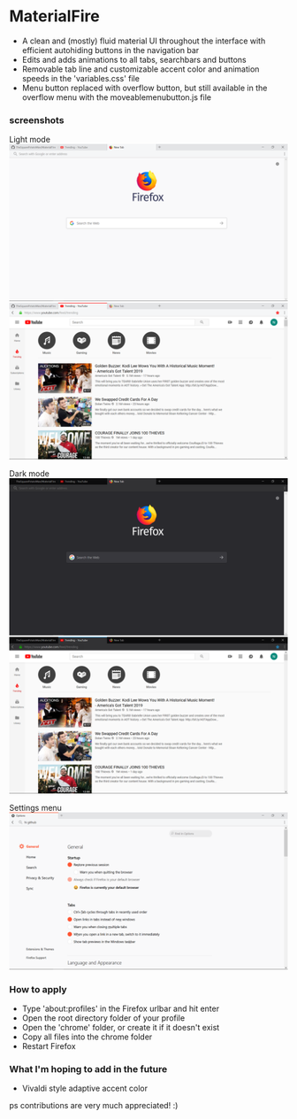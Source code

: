 # MaterialFire
+ A clean and (mostly) fluid material UI throughout the interface with efficient autohiding buttons in the navigation bar
+ Edits and adds animations to all tabs, searchbars and buttons 
+ Removable tab line and customizable accent color and animation speeds in the 'variables.css' file
+ Menu button replaced with overflow button, but still available in the overflow menu with the moveablemenubutton.js file

### screenshots

Light mode
![](screenshots/lightmode1.png)
![](screenshots/lightmode2.png)

Dark mode
![](screenshots/darkmode1.png)
![](screenshots/darkmode2.png)

Settings menu
![](screenshots/settingsmenu.png)

### How to apply
+ Type 'about:profiles' in the Firefox urlbar and hit enter
+ Open the root directory folder of your profile
+ Open the 'chrome' folder, or create it if it doesn't exist
+ Copy all files into the chrome folder
+ Restart Firefox

### What I'm hoping to add in the future
+ Vivaldi style adaptive accent color

ps contributions are very much appreciated! :)



